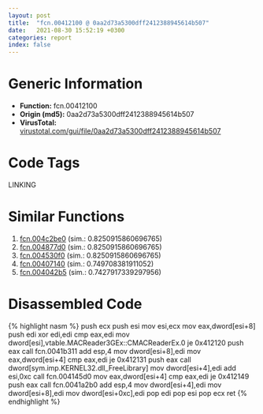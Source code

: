 ```yaml
---
layout: post
title:  "fcn.00412100 @ 0aa2d73a5300dff2412388945614b507"
date:   2021-08-30 15:52:19 +0300
categories: report
index: false
---
```


# Generic Information
- **Function:** fcn.00412100
- **Origin (md5):** 0aa2d73a5300dff2412388945614b507
- **VirusTotal:** [virustotal.com/gui/file/0aa2d73a5300dff2412388945614b507][virustotal_ref]

# Code Tags
<span class="tag" id="LINKING">LINKING</span>


# Similar Functions

1. [fcn.004c2be0][similar_1_ref] (sim.: 0.8250915860696765)
2. [fcn.004877d0][similar_2_ref] (sim.: 0.8250915860696765)
3. [fcn.004530f0][similar_3_ref] (sim.: 0.8250915860696765)
4. [fcn.00407140][similar_4_ref] (sim.: 0.749708381911052)
5. [fcn.004042b5][similar_5_ref] (sim.: 0.7427917339297956)


# Disassembled Code

{% highlight nasm %}
push ecx
push esi
mov esi,ecx
mov eax,dword[esi+8]
push edi
xor edi,edi
cmp eax,edi
mov dword[esi],vtable.MACReader3GEx::CMACReaderEx.0
je 0x412120
push eax
call fcn.0041b311
add esp,4
mov dword[esi+8],edi
mov eax,dword[esi+4]
cmp eax,edi
je 0x412131
push eax
call dword[sym.imp.KERNEL32.dll_FreeLibrary]
mov dword[esi+4],edi
add esi,0xc
call fcn.004145d0
mov eax,dword[esi+4]
cmp eax,edi
je 0x412149
push eax
call fcn.0041a2b0
add esp,4
mov dword[esi+4],edi
mov dword[esi+8],edi
mov dword[esi+0xc],edi
pop edi
pop esi
pop ecx
ret
{% endhighlight %}


[similar_1_ref]: /report/fcn.004c2be0@279a61b1e76da49531f1f16fd1102a2d
[similar_2_ref]: /report/fcn.004877d0@be7fba7cc724acf4ae2900d99e0fc9c3
[similar_3_ref]: /report/fcn.004530f0@289859175c221b107317af7727d26c17
[similar_4_ref]: /report/fcn.00407140@b9bcb002212a6b3f234989f71e66f5f7
[similar_5_ref]: /report/fcn.004042b5@3f1595e66dc63331ba0930a0c79684ce
[virustotal_ref]: https://www.virustotal.com/gui/file/0aa2d73a5300dff2412388945614b507